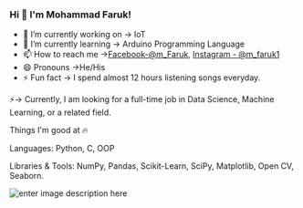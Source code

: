 ### Hi 👋 I'm Mohammad Faruk!
 
- 🔭 I’m currently working on -> IoT
- 🌱 I’m currently learning -> Arduino Programming Language
- 📫 How to reach me ->[Facebook-@m_Faruk](https://www.facebook.com/profile.php?id=100004477217383),
[Instagram - @m_faruk1](https://www.instagram.com/m_faruk1/?hl=en)
- 😄 Pronouns ->He/His
- ⚡ Fun fact -> I spend almost 12 hours listening songs everyday.

 ⚡->  Currently, I am looking for a full-time job in Data Science, Machine Learning, or a related field.
 
 Things I'm good at 🔥
 
 Languages: Python, C, OOP
 
 Libraries & Tools: NumPy, Pandas, Scikit-Learn, SciPy, Matplotlib, Open CV, Seaborn.


![enter image description here](https://github-readme-stats.vercel.app/api?username=faruk9984&&show_icons=true&title_color=ffffff&icon_color=bb2acf&text_color=daf7dc&bg_color=151515)

